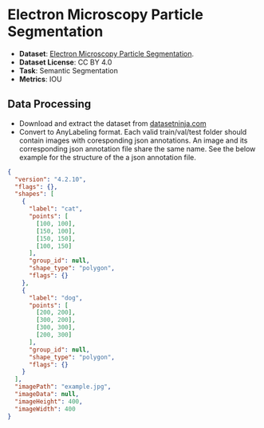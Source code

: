 # Electron Microscopy Particle Segmentation

- **Dataset**: [Electron Microscopy Particle Segmentation]().
- **Dataset License**: CC BY 4.0
- **Task**: Semantic Segmentation
- **Metrics**: IOU

## Data Processing

- Download and extract the dataset from [datasetninja.com](datasetninja.com)
- Convert to AnyLabeling format. Each valid train/val/test folder should contain images with coresponding json annotations. An image and its corresponding json annotation file share the same name. See the below example for the structure of the a json annotation file.
```json
{
  "version": "4.2.10",
  "flags": {},
  "shapes": [
    {
      "label": "cat",
      "points": [
        [100, 100],
        [150, 100],
        [150, 150],
        [100, 150]
      ],
      "group_id": null,
      "shape_type": "polygon",
      "flags": {}
    },
    {
      "label": "dog",
      "points": [
        [200, 200],
        [300, 200],
        [300, 300],
        [200, 300]
      ],
      "group_id": null,
      "shape_type": "polygon",
      "flags": {}
    }
  ],
  "imagePath": "example.jpg",
  "imageData": null,
  "imageHeight": 400,
  "imageWidth": 400
}
``` 


